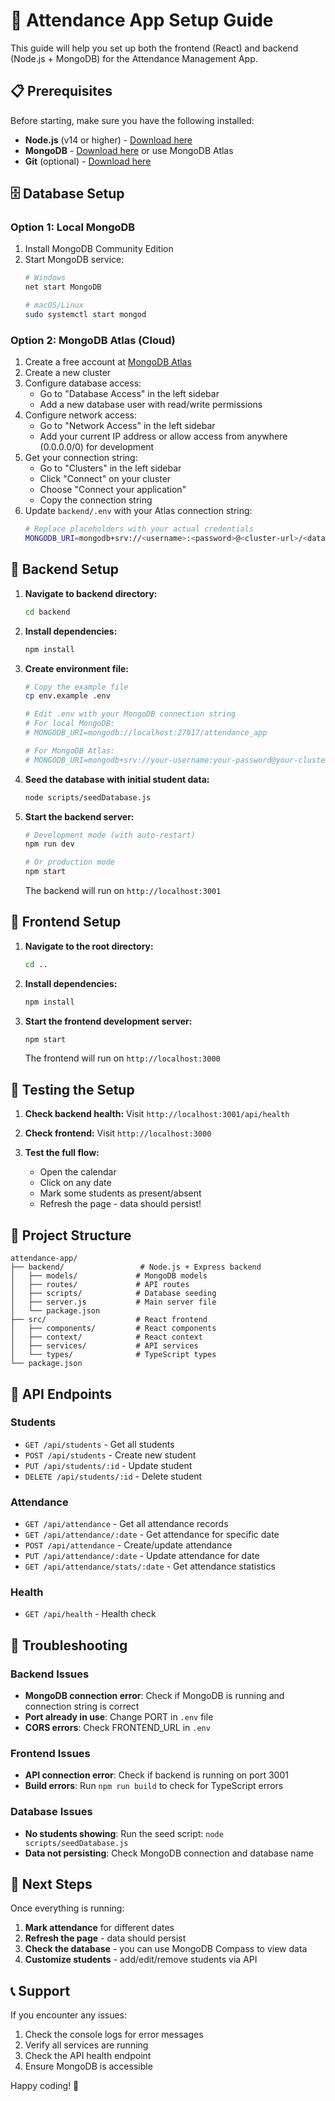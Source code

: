 # 🚀 Attendance App Setup Guide

This guide will help you set up both the frontend (React) and backend (Node.js + MongoDB) for the Attendance Management App.

## 📋 Prerequisites

Before starting, make sure you have the following installed:

- **Node.js** (v14 or higher) - [Download here](https://nodejs.org/)
- **MongoDB** - [Download here](https://www.mongodb.com/try/download/community) or use MongoDB Atlas
- **Git** (optional) - [Download here](https://git-scm.com/)

## 🗄️ Database Setup

### Option 1: Local MongoDB
1. Install MongoDB Community Edition
2. Start MongoDB service:
   ```bash
   # Windows
   net start MongoDB
   
   # macOS/Linux
   sudo systemctl start mongod
   ```

### Option 2: MongoDB Atlas (Cloud)
1. Create a free account at [MongoDB Atlas](https://www.mongodb.com/atlas)
2. Create a new cluster
3. Configure database access:
   - Go to "Database Access" in the left sidebar
   - Add a new database user with read/write permissions
4. Configure network access:
   - Go to "Network Access" in the left sidebar
   - Add your current IP address or allow access from anywhere (0.0.0.0/0) for development
5. Get your connection string:
   - Go to "Clusters" in the left sidebar
   - Click "Connect" on your cluster
   - Choose "Connect your application"
   - Copy the connection string
6. Update `backend/.env` with your Atlas connection string:
   ```bash
   # Replace placeholders with your actual credentials
   MONGODB_URI=mongodb+srv://<username>:<password>@<cluster-url>/<database-name>?retryWrites=true&w=majority
   ```

## 🔧 Backend Setup

1. **Navigate to backend directory:**
   ```bash
   cd backend
   ```

2. **Install dependencies:**
   ```bash
   npm install
   ```

3. **Create environment file:**
   ```bash
   # Copy the example file
   cp env.example .env
   
   # Edit .env with your MongoDB connection string
   # For local MongoDB:
   # MONGODB_URI=mongodb://localhost:27017/attendance_app
   
   # For MongoDB Atlas:
   # MONGODB_URI=mongodb+srv://your-username:your-password@your-cluster.mongodb.net/your-database-name
   ```

4. **Seed the database with initial student data:**
   ```bash
   node scripts/seedDatabase.js
   ```

5. **Start the backend server:**
   ```bash
   # Development mode (with auto-restart)
   npm run dev
   
   # Or production mode
   npm start
   ```

   The backend will run on `http://localhost:3001`

## 🎨 Frontend Setup

1. **Navigate to the root directory:**
   ```bash
   cd ..
   ```

2. **Install dependencies:**
   ```bash
   npm install
   ```

3. **Start the frontend development server:**
   ```bash
   npm start
   ```

   The frontend will run on `http://localhost:3000`

## 🧪 Testing the Setup

1. **Check backend health:**
   Visit `http://localhost:3001/api/health`

2. **Check frontend:**
   Visit `http://localhost:3000`

3. **Test the full flow:**
   - Open the calendar
   - Click on any date
   - Mark some students as present/absent
   - Refresh the page - data should persist!

## 📁 Project Structure

```
attendance-app/
├── backend/                 # Node.js + Express backend
│   ├── models/             # MongoDB models
│   ├── routes/             # API routes
│   ├── scripts/            # Database seeding
│   ├── server.js           # Main server file
│   └── package.json
├── src/                    # React frontend
│   ├── components/         # React components
│   ├── context/            # React context
│   ├── services/           # API services
│   └── types/              # TypeScript types
└── package.json
```

## 🔗 API Endpoints

### Students
- `GET /api/students` - Get all students
- `POST /api/students` - Create new student
- `PUT /api/students/:id` - Update student
- `DELETE /api/students/:id` - Delete student

### Attendance
- `GET /api/attendance` - Get all attendance records
- `GET /api/attendance/:date` - Get attendance for specific date
- `POST /api/attendance` - Create/update attendance
- `PUT /api/attendance/:date` - Update attendance for date
- `GET /api/attendance/stats/:date` - Get attendance statistics

### Health
- `GET /api/health` - Health check

## 🚨 Troubleshooting

### Backend Issues
- **MongoDB connection error**: Check if MongoDB is running and connection string is correct
- **Port already in use**: Change PORT in `.env` file
- **CORS errors**: Check FRONTEND_URL in `.env`

### Frontend Issues
- **API connection error**: Check if backend is running on port 3001
- **Build errors**: Run `npm run build` to check for TypeScript errors

### Database Issues
- **No students showing**: Run the seed script: `node scripts/seedDatabase.js`
- **Data not persisting**: Check MongoDB connection and database name

## 🎯 Next Steps

Once everything is running:

1. **Mark attendance** for different dates
2. **Refresh the page** - data should persist
3. **Check the database** - you can use MongoDB Compass to view data
4. **Customize students** - add/edit/remove students via API

## 📞 Support

If you encounter any issues:
1. Check the console logs for error messages
2. Verify all services are running
3. Check the API health endpoint
4. Ensure MongoDB is accessible

Happy coding! 🎉
